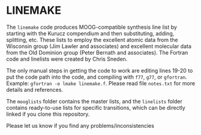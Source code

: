 # LINEMAKE

The `linemake` code produces MOOG-compatible synthesis line list by starting 
with the Kurucz compendium and then substituting, adding, splitting, etc.
These lists to employ the excellent atomic data from the Wisconsin group
(Jim Lawler and associates) and excellent molecular data from the Old
Dominion group (Peter Bernath and associates).  The Fortran code and linelists 
were created by Chris Sneden.

The only manual steps in getting the code to work are editing lines 19-20 to 
put the code path into the code, and compiling with `f77`, `g77`, or `gfortran`.
Example: `gfortran -o lmake linemake.f`. Please read file `notes.txt` for more details and references.

The `mooglists` folder contains the master lists, and the `linelists` folder contains
ready-to-use lists for specific transitions, which can be directly linked if
you clone this repository.

Please let us know if you find any problems/inconsistencies
